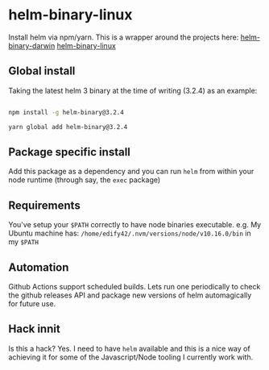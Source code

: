 # helm-binary-linux

Install helm via npm/yarn. This is a wrapper around the projects here:
[helm-binary-darwin](https://github.com/edify42/helm-binary-darwin)
[helm-binary-linux](https://github.com/edify42/helm-binary-linux)

## Global install

Taking the latest helm 3 binary at the time of writing (3.2.4) as an example:

```bash

npm install -g helm-binary@3.2.4

yarn global add helm-binary@3.2.4
```

## Package specific install

Add this package as a dependency and you can run `helm` from within your node
runtime (through say, the `exec` package)

## Requirements

You've setup your `$PATH` correctly to have node binaries executable.
e.g. My Ubuntu machine has: `/home/edify42/.nvm/versions/node/v10.16.0/bin`
in my `$PATH`

## Automation

Github Actions support scheduled builds. Lets run one periodically to check
the github releases API and package new versions of helm automagically for
future use.

## Hack innit

Is this a hack? Yes. I need to have `helm` available and this is a nice way of
achieving it for some of the Javascript/Node tooling I currently work with.